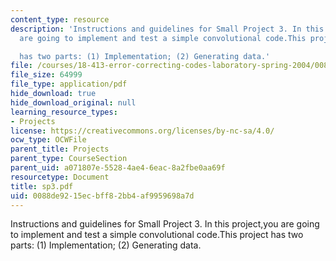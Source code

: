 ```yaml
---
content_type: resource
description: 'Instructions and guidelines for Small Project 3. In this project,you
  are going to implement and test a simple convolutional code.This project

  has two parts: (1) Implementation; (2) Generating data.'
file: /courses/18-413-error-correcting-codes-laboratory-spring-2004/0088de9215ecbff82bb4af9959698a7d_sp3.pdf
file_size: 64999
file_type: application/pdf
hide_download: true
hide_download_original: null
learning_resource_types:
- Projects
license: https://creativecommons.org/licenses/by-nc-sa/4.0/
ocw_type: OCWFile
parent_title: Projects
parent_type: CourseSection
parent_uid: a071807e-5528-4ae4-6eac-8a2fbe0aa69f
resourcetype: Document
title: sp3.pdf
uid: 0088de92-15ec-bff8-2bb4-af9959698a7d
---
```

Instructions and guidelines for Small Project 3. In this project,you are going to implement and test a simple convolutional code.This project
has two parts: (1) Implementation; (2) Generating data.
